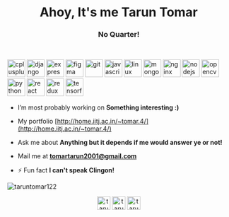 <h1 align="center">Ahoy, It's me Tarun Tomar</h1>
<h3 align="center">No Quarter!</h3>
<br>

<p align="left"><img src="https://devicons.github.io/devicon/devicon.git/icons/cplusplus/cplusplus-original.svg" alt="cplusplus" width="40" height="40"/> <img src="https://devicons.github.io/devicon/devicon.git/icons/django/django-original.svg" alt="django" width="40" height="40"/> <img src="https://devicons.github.io/devicon/devicon.git/icons/express/express-original-wordmark.svg" alt="express" width="40" height="40"/> <img src="https://www.vectorlogo.zone/logos/figma/figma-icon.svg" alt="figma" width="40" height="40"/> <img src="https://www.vectorlogo.zone/logos/git-scm/git-scm-icon.svg" alt="git" width="40" height="40"/> <img src="https://devicons.github.io/devicon/devicon.git/icons/javascript/javascript-original.svg" alt="javascript" width="40" height="40"/> <img src="https://devicons.github.io/devicon/devicon.git/icons/linux/linux-original.svg" alt="linux" width="40" height="40"/> <img src="https://devicons.github.io/devicon/devicon.git/icons/mongodb/mongodb-original-wordmark.svg" alt="mongodb" width="40" height="40"/> <img src="https://devicons.github.io/devicon/devicon.git/icons/nginx/nginx-original.svg" alt="nginx" width="40" height="40"/> <img src="https://devicons.github.io/devicon/devicon.git/icons/nodejs/nodejs-original-wordmark.svg" alt="nodejs" width="40" height="40"/> <img src="https://www.vectorlogo.zone/logos/opencv/opencv-icon.svg" alt="opencv" width="40" height="40"/> <img src="https://devicons.github.io/devicon/devicon.git/icons/python/python-original.svg" alt="python" width="40" height="40"/> <img src="https://devicons.github.io/devicon/devicon.git/icons/react/react-original-wordmark.svg" alt="react" width="40" height="40"/> <img src="https://devicons.github.io/devicon/devicon.git/icons/redux/redux-original.svg" alt="redux" width="40" height="40"/> <img src="https://www.vectorlogo.zone/logos/tensorflow/tensorflow-icon.svg" alt="tensorflow" width="40" height="40"/>
</p>

- I’m most probably working on **Something interesting :)**

- My portfolio [http://home.iitj.ac.in/~tomar.4/](http://home.iitj.ac.in/~tomar.4/)

- Ask me about **Anything but it depends if me would answer ye or not!**

- Mail me at **tomartarun2001@gmail.com**

- ⚡ Fun fact **I can't speak Clingon!**
<img align="center" src="https://github-readme-stats.vercel.app/api?username=taruntomar122&show_icons=true" alt="taruntomar122" />
<br>
<p align="center">
<a href="https://linkedin.com/in/tarun-tomar-4ab0b5193" target="blank"><img align="center" src="https://cdn.jsdelivr.net/npm/simple-icons@3.0.1/icons/linkedin.svg" alt="tarun-tomar-4ab0b5193" height="30" width="30" /></a>
<a href="https://fb.com/tarun.tomar.5891004" target="blank"><img align="center" src="https://cdn.jsdelivr.net/npm/simple-icons@3.0.1/icons/facebook.svg" alt="tarun.tomar.5891004" height="30" width="30" /></a>
<a href="https://instagram.com/taru_122" target="blank"><img align="center" src="https://cdn.jsdelivr.net/npm/simple-icons@3.0.1/icons/instagram.svg" alt="taru_122" height="30" width="30" /></a>
</p>
